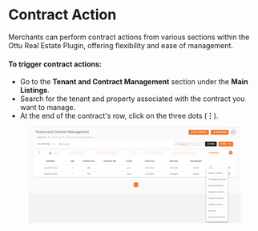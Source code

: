 # Contract Action

Merchants can perform contract actions from various sections within the Ottu Real Estate Plugin, offering flexibility and ease of management.

#### &#x20;To trigger contract actions:

* Go to the **Tenant and Contract Management** section under the **Main Listings**.
* Search for the tenant and property associated with the contract you want to manage.
* At the end of the contract's row, click on the three dots (**⋮**).

<figure><img src="../../../../../../.gitbook/assets/image (22).png" alt=""><figcaption></figcaption></figure>
